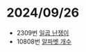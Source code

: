 # 2024/09/26
* 2309번 [일곱 난쟁이](https://www.acmicpc.net/problem/2309)
* 10808번 [알파벳 개수](https://www.acmicpc.net/problem/10808)